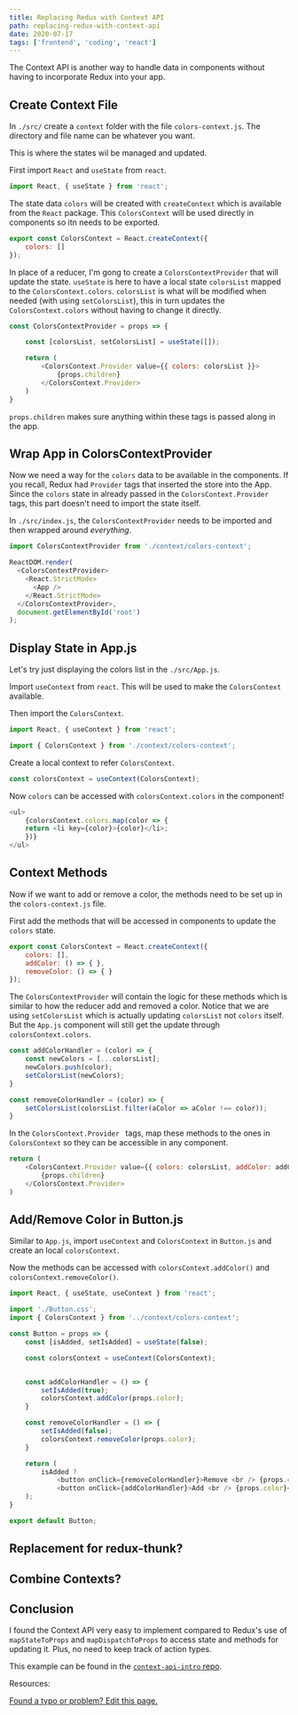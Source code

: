 ```yaml
---
title: Replacing Redux with Context API
path: replacing-redux-with-context-api
date: 2020-07-17
tags: ['frontend', 'coding', 'react']
---
```


The Context API is another way to handle data in components without having to incorporate Redux into your app.

## Create Context File

In `./src/` create a `context` folder with the file `colors-context.js`. The directory and file name can be whatever you want.

This is where the states wil be managed and updated.

First import `React` and `useState` from `react`.

```js
import React, { useState } from 'react';
```

The state data `colors` will be created with `createContext` which is available from the `React` package. This `ColorsContext` will be used directly in components so itn needs to be exported.

```js
export const ColorsContext = React.createContext({
    colors: []
});
```

In place of a reducer, I'm gong to create a `ColorsContextProvider` that will update the state. `useState` is here to have a local state `colorsList` mapped to the `ColorsContext.colors`. `colorsList` is what will be modified when needed (with using `setColorsList`), this in turn updates the `ColorsContext.colors` without having to change it directly.

```js
const ColorsContextProvider = props => {

    const [colorsList, setColorsList] = useState([]);

    return (
        <ColorsContext.Provider value={{ colors: colorsList }}>
            {props.children}
        </ColorsContext.Provider>
    )
}
```
 <!-- Where does .Provider come from? -->

`props.children` makes sure anything within these tags is passed along in the app.

## Wrap App in ColorsContextProvider

Now we need a way for the `colors` data to be available in the components. If you recall, Redux had `Provider` tags that inserted the store into the App. Since the `colors` state in already passed in the `ColorsContext.Provider` tags, this part doesn't need to import the state itself.

In `./src/index.js`, the `ColorsContextProvider` needs to be imported and then wrapped around _everything_.

```js
import ColorsContextProvider from './context/colors-context';

ReactDOM.render(
  <ColorsContextProvider>
    <React.StrictMode>
      <App />
    </React.StrictMode>
  </ColorsContextProvider>,
  document.getElementById('root')
);
```

## Display State in App.js

Let's try just displaying the colors list in the `./src/App.js`.

Import `useContext` from `react`. This will be used to make the `ColorsContext` available.

Then import the `ColorsContext`.

```js
import React, { useContext } from 'react';

import { ColorsContext } from './context/colors-context';
```

Create a local context to refer `ColorsContext`.

```js
const colorsContext = useContext(ColorsContext);
```

Now `colors` can be accessed with `colorsContext.colors` in the component!

```js
<ul>
    {colorsContext.colors.map(color => {
    return <li key={color}>{color}</li>;
    })}
</ul>
```

## Context Methods

Now if we want to add or remove a color, the methods need to be set up in the `colors-context.js` file.

First add the methods that will be accessed in components to update the `colors` state.

```js
export const ColorsContext = React.createContext({
    colors: [],
    addColor: () => { },
    removeColor: () => { }
});
```

The `ColorsContextProvider` will contain the logic for these methods which is similar to how the reducer add and removed a color. Notice that we are using `setColorsList` which is actually updating `colorsList` not `colors` itself. But the `App.js` component will still get the update through `colorsContext.colors`.

```js
const addColorHandler = (color) => {
    const newColors = [...colorsList];
    newColors.push(color);
    setColorsList(newColors);
}

const removeColorHandler = (color) => {
    setColorsList(colorsList.filter(aColor => aColor !== color));
}
```

In the `ColorsContext.Provider ` tags, map these methods to the ones in `ColorsContext` so they can be accessible in any component.

```js
return (
    <ColorsContext.Provider value={{ colors: colorsList, addColor: addColorHandler, removeColor: removeColorHandler }}>
        {props.children}
    </ColorsContext.Provider>
)
```

## Add/Remove Color in Button.js

Similar to `App.js`, import `useContext` and `ColorsContext` in `Button.js` and create an local `colorsContext`.

Now the methods can be accessed with `colorsContext.addColor()` and `colorsContext.removeColor()`.

```js
import React, { useState, useContext } from 'react';

import './Button.css';
import { ColorsContext } from '../context/colors-context';

const Button = props => {
    const [isAdded, setIsAdded] = useState(false);

    const colorsContext = useContext(ColorsContext);


    const addColorHandler = () => {
        setIsAdded(true);
        colorsContext.addColor(props.color);
    }

    const removeColorHandler = () => {
        setIsAdded(false);
        colorsContext.removeColor(props.color);
    }

    return (
        isAdded ?
            <button onClick={removeColorHandler}>Remove <br /> {props.color}</button> :
            <button onClick={addColorHandler}>Add <br /> {props.color}</button>
    );
}

export default Button;
```

## Replacement for redux-thunk?

## Combine Contexts?

## Conclusion

I found the Context API very easy to implement compared to Redux's use of `mapStateToProps` and `mapDispatchToProps` to access state and methods for updating it. Plus, no need to keep track of action types.

This example can be found in the [`context-api-intro` repo](https://github.com/Dana94/context-api-intro).

Resources:




[Found a typo or problem? Edit this page.]()
